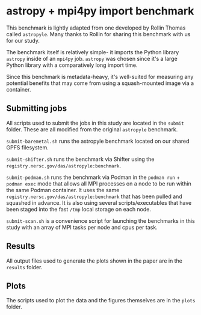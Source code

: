 # astropy + mpi4py import benchmark

This benchmark is lightly adapted from one developed
by Rollin Thomas called `astropyle`. Many thanks to 
Rollin for sharing this benchmark with us for our study.

The benchmark itself is relatively simple- it imports
the Python library `astropy` inside of an `mpi4py` job. 
`astropy` was chosen since it's a large Python
library with a comparatively long import time. 

Since this benchmark is
metadata-heavy, it's well-suited for measuring any potential
benefits that may come from using a squash-mounted image
via a container.

## Submitting jobs

All scripts used to submit the jobs in this study are located in the 
`submit` folder. These are all modified from the original `astropyle`
benchmark.

`submit-baremetal.sh` runs the astropyle benchmark located on our
shared GPFS filesystem.

`submit-shifter.sh` runs the benchmark via Shifter using the 
`registry.nersc.gov/das/astropyle:benchmark`. 

`submit-podman.sh` runs the benchmark via Podman in the
`podman run` + `podman exec` mode that allows all MPI processes
on a node to be run within the same Podman container. It uses
the same `registry.nersc.gov/das/astropyle:benchmark` that has been pulled
and squashed in advance. It is also
using several scripts/executables that have been staged into the
fast `/tmp` local storage on each node.

`submit-scan.sh` is a convenience script for launching the benchmarks
in this study with an array of MPI tasks per node and cpus per task.

## Results

All output files used to generate the plots shown in the paper are in the 
`results` folder.

## Plots

The scripts used to plot the data and the figures themselves are in the
`plots` folder.
